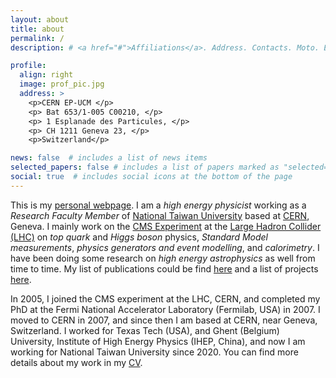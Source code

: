 ```yaml
---
layout: about
title: about
permalink: /
description: # <a href="#">Affiliations</a>. Address. Contacts. Moto. Etc.

profile:
  align: right
  image: prof_pic.jpg
  address: >
    <p>CERN EP-UCM </p>
    <p> Bat 653/1-005 C00210, </p>
    <p> 1 Esplanade des Particules, </p>  
    <p> CH 1211 Geneva 23, </p>
    <p>Switzerland</p>

news: false  # includes a list of news items
selected_papers: false # includes a list of papers marked as "selected={true}"
social: true  # includes social icons at the bottom of the page
---
```

This is my [personal webpage](https://efe.web.cern.ch). I am a *high energy physicist* working as a *Research Faculty Member* of [National Taiwan University](https://hep1.phys.ntu.edu.tw/hep-web/) based at [CERN](https://home.cern/), Geneva. I mainly work on the [CMS Experiment](https://cms.cern/) at the [Large Hadron Collider (LHC)](https://home.cern/science/accelerators/large-hadron-collider) on *top quark* and *Higgs boson* physics, *Standard Model measurements*, *physics generators and event modelling*, and *calorimetry*. I have been doing some research on *high energy astrophysics* as well from time to time. My list of publications could be find [here](https://efeyazgan.github.io/publications/) and a list of projects [here](https://efeyazgan.github.io/projects/). 

In 2005, I joined the CMS experiment at the LHC, CERN, and completed my PhD at the Fermi National Accelerator
Laboratory (Fermilab, USA) in 2007.
I moved to CERN in 2007, and since then I am based at CERN, near Geneva, Switzerland. I worked for Texas Tech (USA), and Ghent (Belgium) University, Institute of High Energy Physics (IHEP, China), and now I am working for National Taiwan University since 2020. You can find more details about my work in my [CV](https://efeyazgan.github.io/cv/).

<!--- I live in France near Geneva with my family. --->

<!--- ### Short Biography --->

<!---
### Main Research Interests
* Particle physics: Top quark and Higgs boson physics, Standard Model Measurements, QCD Event Modelling, Calorimetry
* High energy- and particle-astrophysics

### Positions 
* 2020-present: Assistant Fellow, National Taiwan University (NTU),
* 2016-2020: Postdoctoral researcher, Institute of High Energy Physics (IHEP),
* 2011-2016: Postdoctoral researcher, University of Ghent (UGent), Ghent, Belgium
* 2007-2011: Postdoctoral research associate, Texas Tech University (TTU), Lubbock, TX, USA
* 2005-2007: Guest scientist and software developer, Fermi National Accelerator Laboratory (Fermilab), Batavia, IL, USA
* 2000-2007: Teaching and research assistant, Middle East Tehnical University (METU), Ankara, Turkey 

### Convenership/Coordinator Positions
* **Convener [CERN, 2020-present]**  -- High Energy Physics Software Foundation (HSF) Physics Generators     
* **Level 2 convener [CERN, 2017-2019]**  -- CMS Physics Generators                                          
* **Level 3 convener [CERN, 2016-2017]** -- CMS Physics Comparisons and Generator Tunes 
* **Level 3 convener [CERN, 2015-2017]** -- CMS Top Quark Event Modelling and Generators 
* **Level 3 convener [CERN, 2013-2014]** -- CMS Top Quark Properties Group 
* **Level 3 convener [CERN, 2010-2011]** -- CMS Electroweak Dilepton Group 
* **Group leader [CERN, 2009-2011]** -- CMS Hadron Calorimeter (HCAL) Data Certification Leader 
* **Group leader [CERN, 2008-2009]** -- CMS HCAL Prompt Analysis Group Leader 
* **Coordinator [METU, 2004]** -- Freshman Physics Laboratory (mechanics and electronics) Coordinator 
* **Installation/commissioning [METU, 2000-2002]** -- Computer Assisted Freshmen Physics Laboratory (mechanics and electronics) 

### Contact Person in CMS
* Harmonization of Modeling Systematic Uncertainties in Top Quark Measurements between ATLAS and CMS in the TOP LHC Working Group **[CERN, 2021-present]**
* Event simulation sample verification script contact **[CERN, 2019-present]**
* HSF Physics Generators Working Group CMS Contact person **[CERN, 2019-present]**
* Top quark conference contact person **[CERN,2014-2019]**
* Calorimeter noise contact person in V+Jets group **[CERN,2010]**
* Physics Validation team contact person for HCAL **[CERN,2009-2011]**
* HCAL contact person for global runs **[CERN, 2007-2009]**
* HCAL contact person for Particle Flow groups **[Fermilab/CERN, 2007-2008]** 
* Data reconstruction and transfer for ECAL+HCAL Test beam **[Fermilab/CERN, 2007-2008]**  

### Awards and Scholarships
* [2019] [CMS achievement award for work in the validation tools for generators and for sample production](https://cms.cern/content/achievement-awards-2019)
* [2018] Outstanding Contribution in Reviewing, *Physics Letters B*
* [2007] [CMS achievement award for crucial contributions to the analyses of ECAL+HCAL beam tests and global runs](https://cms.cern/content/achievement-awards-2007)
* [2004] Ph.D. Scholarship (BDP) from the Scientific and Technical Research Council of Turkey (TUBITAK)
* [2000-2002] M.Sc. basic sciences scholarship from TUBITAK 

### Reviewer, Committees, Consultant/Scientific Advisory, Conference and Workshop tasks
* CMS **Analysis Review Committees** for > 16 Higgs, top, Standard Model measurements, and event modeling studies [2012-present]
* **Reviewer** for the journal *Physics of the Dark Universe* [2023]
* **Book reviewer** for *CRC press - Routledge* [2022]
* **Co-organizer**, [MC4EIC 2022 Online workshop on Monte Carlo event simulation for the EIC](https://indico.bnl.gov/event/17608/) organized by the CTEQ collaboration, the EIC User Group, the HEP Software Foundation (HSF), and MCnet, 16-18 November 2022.
* **Chair**, [Standard Model Physics at the TeV Scale (parallel session)](https://indico.lip.pt/event/592/sessions/496/#20210908) in PANIC2021 Online Conference, 5 September 2021.
* **Reviewer** for the journal *Physics Letters B* [2017-2018,2020]
* **Co-organizer**, [High Energy Physics Software Foundation (HSF) Worldwide LHC Computing Grid (WLGC) Virtual Workshop](https://indico.cern.ch/event/941278/), 19-24 November 2020. 
* **Convener**, [High Energy Physics Software Foundation (HSF) Worldwide LHC Computing Grid (WLGC) Virtual Workshop, Event Generation Session](https://indico.cern.ch/event/941278/), 19-24 November 2020. 
* **Reviewer** for the journal *European Physical Journal C* [2019-2020]
* **Local organizing committee member**, [12th International Workshop on Top Quark Physics (TOP2019)](https://indico.cern.ch/event/792576/), 22-27 September 2019, Beijing, China. 
* **Chair**, [FCNC and EFT (indirect searches) (plenary session)](https://indico.cern.ch/event/690229/timetable/#20180919) in the *11th International Workshop on Top Quark Physics (TOP2018)*, 16-21 September 2018 Bad Neuenahr, Germany.
* **CMS Oganizing Committee and Convener** of the Simulation Session in [CMS Heavy Flavour Tagging Workshop](https://indico.cern.ch/event/695320/), 11-13 April 2018, Brussels, Belgium.
* Member of the **jury** for the PhD thesis of Deniz Poyraz [Ghent University, 2018]
* **Consultant** for the project *Free electron distribution in the Galaxy, distances to pulsars, and magnetic field of neutron stars* (TUBITAK) [2015-2018]
* **Convener**, [Theory and Modelling Session](https://indico.cern.ch/event/568255/sessions/208751/#20161108) in $$TOP@100~fb^{-1}$$ Workshop, 8-9 November 2016, CERN, Geneva, Switzerland. 
* Member of the **jury** and the reading committee for the Ph.D. thesis of Kelly Beernaert [Ghent University, 2015]
* **Scientific advisor** for the turkish translation of the book *Albert Einstein and Relativity for Kids* [2015]
* **Operations research committee** member for *Izmir High Energy Physics Workshop; New Physics at the LHC and Turkey-CERN relations* [2013]

### Additional Funding/Projects

* **Principal Investigator** of *Search for new Yukawa couplings at the LHC with heavy quarks*, Taiwan Ministry of Science and Technology Grant 110-2112-M-002-017, [2021-2023] 
* **MC Observer to COST Action** *Vector Boson Scattering Action Network* [COST Action CA16108](http://www.cost.eu/COST_Actions/ca/CA16108) representing Institute of High Energy Physics, Chinese Academy of Sciences [2018-2021]
* **Consultant** for *Free electron distribution in the Galaxy, distances to pulsars and magnetic fields of neutron stars*, TUBITAK [2015-2018]
* **Researcher** for *Electroweak and standard model physics analyses with CMS data in Precision measurements of the standard model and searches for beyond standard model physics and supersymmetry*, TAEA [2014-2017]
* **Assistant Researcher** in *Carbon nanotoroid and nanohelix cage structures; mechanical and electronic properties*, METU, BAP-2004-07-02-00-35 [2004]


### Shifts in CMS at CERN
* Data Quality Monitoring (DQM) Expert-On-Call **[CERN, 2009-2019]**
* Hadron Calorimeter (HCAL) **[CERN, 2007-2009]**
--->